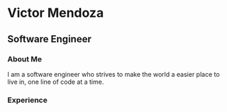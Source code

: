 # Victor Mendoza
## Software Engineer

### About Me
I am a software engineer who strives to make the world a easier place to live in, one line of code at a time.

### Experience
